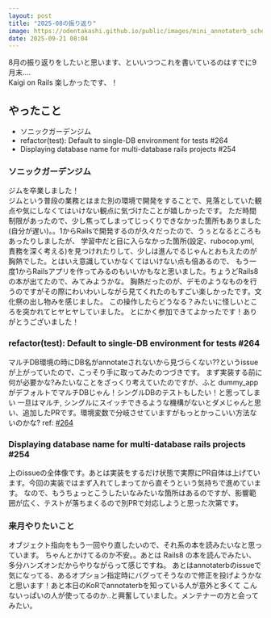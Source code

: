 ```yaml
---
layout: post
title: "2025-08の振り返り"
image: https://odentakashi.github.io/public/images/mini_annotaterb_schematic.png
date: 2025-09-21 08:04
---
```

8月の振り返りをしたいと思います、といいつつこれを書いているのはすでに9月末.... <br>
Kaigi on Rails 楽しかったです、！ <br>

## やったこと
- ソニックガーデンジム
- refactor(test): Default to single-DB environment for tests #264
- Displaying database name for multi-database rails projects #254

### ソニックガーデンジム
ジムを卒業しました！ <br>
ジムという普段の業務とはまた別の環境で開発をすることで、見落としていた観点や気にしなくてはいけない観点に気づけたことが嬉しかったです。
ただ時間制限があったので、少し焦ってしまってじっくりできなかった箇所もありました(自分が遅い)。。1からRailsで開発するのが久々だったので、うぅとなるところもあったりしましたが、
学習中だと目に入らなかった箇所(設定、rubocop.yml, 責務を深く考える)を見つけれたりして、少しは進んでるじゃんとおもえたのが胸熱でした。とはいえ意識していかなくてはいけない点も倍あるので、
もう一度1からRailsアプリを作ってみるのもいいかもなと思いました。ちょうどRails8の本が出てたので、みてみようかな。
胸熱だったのが、デモのようなものを行うのですがその際にわいわいしながら見てくれたのもすごい楽しかったです。文化祭の出し物みを感じました。
この操作したらどうなる？みたいに怪しいところを突かれてヒヤヒヤしていました。
とにかく参加できてよかったです！ありがとうございました！

### refactor(test): Default to single-DB environment for tests #264
マルチDB環境の時にDB名がannotateされないから見づらくない??というissueが上がっていたので、こっそり手に取ってみたのつづきです。
まず実装する前に何が必要かな?みたいなことをざっくり考えていたのですが、ふと dummy_app がデフォルトでマルチDBじゃん！シングルDBのテストもしたい！と思ってしまい
一旦はマルチ, シングルにスイッチできるような機構がないとダメじゃんと思い、追加したPRです。環境変数で分岐させていますがもっとかっこいい方法ないのかな?
ref: [\#264](https://github.com/drwl/annotaterb/pull/264)

### Displaying database name for multi-database rails projects #254
上のissueの全体像です。あとは実装をするだけ状態で実際にPR自体は上げています。今回の実装ではまず入れてしまってから直そうという気持ちで進めています。
なので、もうちょっとこうしたいなみたいな箇所はあるのですが、影響範囲が広く、テストが落ちまくるので別PRで対応しようと思った次第です。

### 来月やりたいこと
オブジェクト指向をもう一回やり直したいので、それ系の本を読みたいなと思っています。
ちゃんとかけてるのか不安。。あとは Rails8 の本を読んでみたい、多分ハンズオンだからやりながらって感じですね。
あとはannotaterbのissueで気になってる、あるオプション指定時にバグってそうなので修正を投げようかなと思います！あと本日のKoRでannotaterbを知っている人が意外と多くて
こんないっぱいの人が使ってるのか..と興奮していました。メンテナーの方と会ってみたい。
